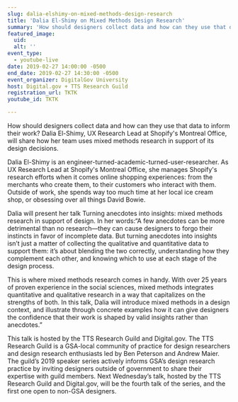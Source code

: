 ```yaml
---
slug: dalia-elshimy-on-mixed-methods-design-research
title: 'Dalia El-Shimy on Mixed Methods Design Research'
summary: 'How should designers collect data and how can they use that data to inform their work&#63; Dalia El-Shimy, UX Research Lead at Shopify&#39;s Montreal Office, will share how her team uses mixed methods research in support of its design decisions&#46;'
featured_image: 
  uid: 
  alt: ''
event_type: 
  - youtube-live
date: 2019-02-27 14:00:00 -0500
end_date: 2019-02-27 14:30:00 -0500
event_organizer: DigitalGov University
host: Digital.gov + TTS Research Guild
registration_url: TKTK
youtube_id: TKTK

---
```


How should designers collect data and how can they use that data to inform their work? Dalia El-Shimy, UX Research Lead at Shopify's Montreal Office, will share how her team uses mixed methods research in support of its design decisions.

Dalia El-Shimy is an engineer-turned-academic-turned-user-researcher. As UX Research Lead at Shopify's Montreal Office, she manages Shopify's research efforts when it comes online shopping experiences: from the merchants who create them, to their customers who interact with them. Outside of work, she spends way too much time at her local ice cream shop, or obsessing over all things David Bowie.

Dalia will present her talk Turning anecdotes into insights: mixed methods research in support of design. In her words:“A few anecdotes can be more detrimental than no research—they can cause designers to forgo their instincts in favor of incomplete data. But turning anecdotes into insights isn’t just a matter of collecting the qualitative and quantitative data to support them: it’s about blending the two correctly, understanding how they complement each other, and knowing which to use at each stage of the design process.

This is where mixed methods research comes in handy. With over 25 years of proven experience in the social sciences, mixed methods integrates quantitative and qualitative research in a way that capitalizes on the strengths of both. In this talk, Dalia will introduce mixed methods in a design context, and illustrate through concrete examples how it can give designers the confidence that their work is shaped by valid insights rather than anecdotes.”

This talk is hosted by the TTS Research Guild and Digital.gov. The TTS Research Guild is a GSA-local community of practice for design researchers and design research enthusiasts led by Ben Peterson and Andrew Maier. The guild’s 2019 speaker series actively informs GSA’s design research practice by inviting designers outside of government to share their expertise with guild members. Next Wednesday’s talk, hosted by the TTS Research Guild and Digital.gov, will be the fourth talk of the series, and the first one open to non-GSA designers.
